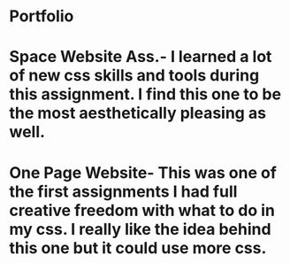 # Portfolio
# Space Website Ass.- I learned a lot of new css skills and tools during this assignment. I find this one to be the most aesthetically pleasing as well.
# One Page Website- This was one of the first assignments I had full creative freedom with what to do in my css. I really like the idea behind this one but it could use more css.

